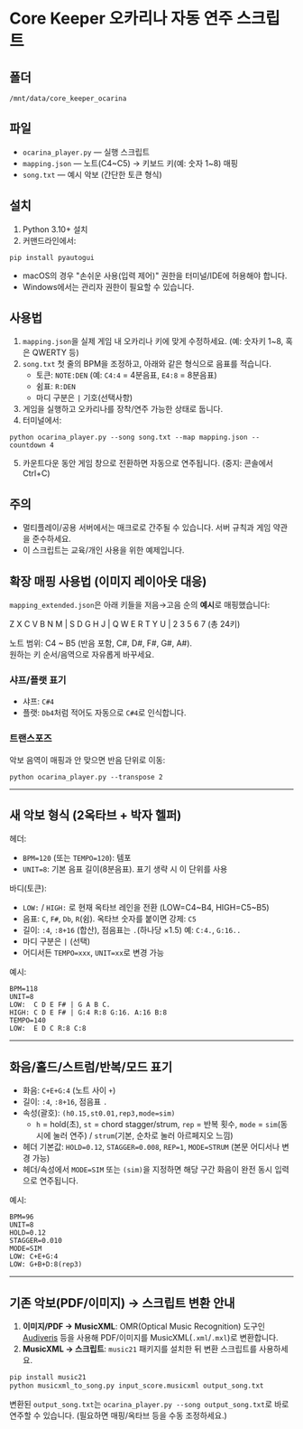 
# Core Keeper 오카리나 자동 연주 스크립트

## 폴더
`/mnt/data/core_keeper_ocarina`

## 파일
- `ocarina_player.py` — 실행 스크립트
- `mapping.json` — 노트(C4~C5) → 키보드 키(예: 숫자 1~8) 매핑
- `song.txt` — 예시 악보 (간단한 토큰 형식)

## 설치
1) Python 3.10+ 설치
2) 커맨드라인에서:
```
pip install pyautogui
```
- macOS의 경우 "손쉬운 사용(입력 제어)" 권한을 터미널/IDE에 허용해야 합니다.
- Windows에서는 관리자 권한이 필요할 수 있습니다.

## 사용법
1) `mapping.json`을 실제 게임 내 오카리나 키에 맞게 수정하세요. (예: 숫자키 1~8, 혹은 QWERTY 등)
2) `song.txt` 첫 줄의 BPM을 조정하고, 아래와 같은 형식으로 음표를 적습니다.
   - 토큰: `NOTE:DEN` (예: `C4:4` = 4분음표, `E4:8` = 8분음표)
   - 쉼표: `R:DEN`
   - 마디 구분은 `|` 기호(선택사항)
3) 게임을 실행하고 오카리나를 장착/연주 가능한 상태로 둡니다.
4) 터미널에서:
```
python ocarina_player.py --song song.txt --map mapping.json --countdown 4
```
5) 카운트다운 동안 게임 창으로 전환하면 자동으로 연주됩니다. (중지: 콘솔에서 Ctrl+C)

## 주의
- 멀티플레이/공용 서버에서는 매크로로 간주될 수 있습니다. 서버 규칙과 게임 약관을 준수하세요.
- 이 스크립트는 교육/개인 사용을 위한 예제입니다.

## 확장 매핑 사용법 (이미지 레이아웃 대응)
`mapping_extended.json`은 아래 키들을 저음→고음 순의 **예시**로 매핑했습니다:

Z X C V B N M | S D G H J | Q W E R T Y U | 2 3 5 6 7  (총 24키)

노트 범위: C4 ~ B5 (반음 포함, C#, D#, F#, G#, A#).  
원하는 키 순서/음역으로 자유롭게 바꾸세요.

### 샤프/플랫 표기
- 샤프: `C#4`
- 플랫: `Db4`처럼 적어도 자동으로 `C#4`로 인식합니다.

### 트랜스포즈
악보 음역이 매핑과 안 맞으면 반음 단위로 이동:
```
python ocarina_player.py --transpose 2
```


---
## 새 악보 형식 (2옥타브 + 박자 헬퍼)
헤더:
- `BPM=120` (또는 `TEMPO=120`): 템포
- `UNIT=8`: 기본 음표 길이(8분음표). 표기 생략 시 이 단위를 사용

바디(토큰):
- `LOW:` / `HIGH:` 로 현재 옥타브 레인을 전환 (LOW=C4~B4, HIGH=C5~B5)
- 음표: `C`, `F#`, `Db`, `R`(쉼). 옥타브 숫자를 붙이면 강제: `C5`
- 길이: `:4`, `:8+16` (합산), 점음표는 `.`(하나당 ×1.5) 예: `C:4.`, `G:16..`
- 마디 구분은 `|` (선택)
- 어디서든 `TEMPO=xxx`, `UNIT=xx`로 변경 가능

예시:
```
BPM=118
UNIT=8
LOW:  C D E F# | G A B C.
HIGH: C D E F# | G:4 R:8 G:16. A:16 B:8
TEMPO=140
LOW:  E D C R:8 C:8
```

---
## 화음/홀드/스트럼/반복/모드 표기
- 화음: `C+E+G:4` (노트 사이 `+`)
- 길이: `:4`, `:8+16`, 점음표 `.`
- 속성(괄호): `(h0.15,st0.01,rep3,mode=sim)`
  - `h` = hold(초), `st` = chord stagger/strum, `rep` = 반복 횟수, `mode` = `sim`(동시에 눌러 연주) / `strum`(기본, 순차로 눌러 아르페지오 느낌)
- 헤더 기본값: `HOLD=0.12`, `STAGGER=0.008`, `REP=1`, `MODE=STRUM` (본문 어디서나 변경 가능)
- 헤더/속성에서 `MODE=SIM` 또는 `(sim)`을 지정하면 해당 구간 화음이 완전 동시 입력으로 연주됩니다.

예시:
```
BPM=96
UNIT=8
HOLD=0.12
STAGGER=0.010
MODE=SIM
LOW: C+E+G:4
LOW: G+B+D:8(rep3)
```

---
## 기존 악보(PDF/이미지) → 스크립트 변환 안내
1. **이미지/PDF → MusicXML**: OMR(Optical Music Recognition) 도구인 [Audiveris](https://audiveris.github.io/) 등을 사용해 PDF/이미지를 MusicXML(`.xml`/`.mxl`)로 변환합니다.
2. **MusicXML → 스크립트**: `music21` 패키지를 설치한 뒤 변환 스크립트를 사용하세요.

```bash
pip install music21
python musicxml_to_song.py input_score.musicxml output_song.txt
```

변환된 `output_song.txt`는 `ocarina_player.py --song output_song.txt`로 바로 연주할 수 있습니다. (필요하면 매핑/옥타브 등을 수동 조정하세요.)
